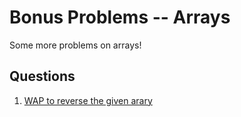 # Bonus Problems -- Arrays

Some more problems on arrays!

## Questions

1. [WAP to reverse the given arary](./Reverse/)